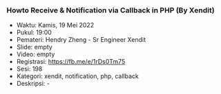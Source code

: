 ###  Howto Receive & Notification via Callback in PHP (By Xendit)

- Waktu: Kamis, 19 Mei 2022
- Pukul: 19:00
- Pemateri: Hendry Zheng - Sr Engineer Xendit
- Slide: empty
- Video: empty
- Registrasi: https://fb.me/e/1rDs0Tm75
- Sesi: 198
- Kategori: xendit, notification, php, callback
- Deskripsi: -
